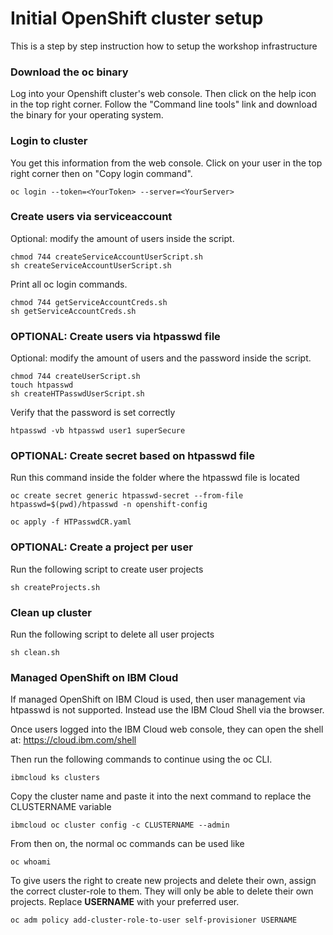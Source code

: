 # Initial OpenShift cluster setup

This is a step by step instruction how to setup the workshop infrastructure

### Download the oc binary

Log into your Openshift cluster's web console. Then click on the help icon in the top right corner. Follow the "Command line tools" link and download the binary for your operating system.

### Login to cluster

You get this information from the web console. Click on your user in the top right corner then on "Copy login command".

```
oc login --token=<YourToken> --server=<YourServer>
```

### Create users via serviceaccount

Optional: modify the amount of users inside the script.

```
chmod 744 createServiceAccountUserScript.sh
sh createServiceAccountUserScript.sh
```

Print all oc login commands.

```
chmod 744 getServiceAccountCreds.sh
sh getServiceAccountCreds.sh
```

### OPTIONAL: Create users via htpasswd file

Optional: modify the amount of users and the password inside the script.

```
chmod 744 createUserScript.sh
touch htpasswd
sh createHTPasswdUserScript.sh
```

Verify that the password is set correctly

```
htpasswd -vb htpasswd user1 superSecure
```

### OPTIONAL: Create secret based on htpasswd file

Run this command inside the folder where the htpasswd file is located

```
oc create secret generic htpasswd-secret --from-file htpasswd=$(pwd)/htpasswd -n openshift-config
```

```
oc apply -f HTPasswdCR.yaml
```

### OPTIONAL: Create a project per user

Run the following script to create user projects

```
sh createProjects.sh
```

### Clean up cluster

Run the following script to delete all user projects

```
sh clean.sh
```

### Managed OpenShift on IBM Cloud

If managed OpenShift on IBM Cloud is used, then user management via htpasswd is not supported. Instead use the IBM Cloud Shell via the browser.

Once users logged into the IBM Cloud web console, they can open the shell at: https://cloud.ibm.com/shell

Then run the following commands to continue using the oc CLI.

```
ibmcloud ks clusters
```

Copy the cluster name and paste it into the next command to replace the CLUSTERNAME variable

```
ibmcloud oc cluster config -c CLUSTERNAME --admin
```

From then on, the normal oc commands can be used like

```
oc whoami
```

To give users the right to create new projects and delete their own, assign the correct cluster-role to them. They will only be able to delete their own projects. Replace **USERNAME** with your preferred user.

```
oc adm policy add-cluster-role-to-user self-provisioner USERNAME
```
